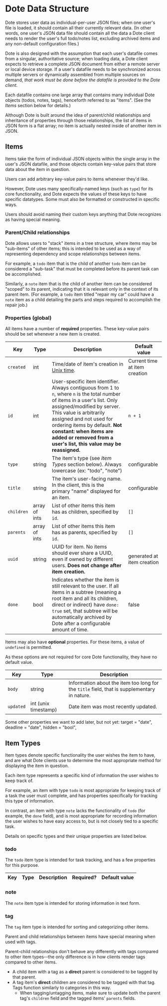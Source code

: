 # Dote Data Structure

Dote stores user data as individual-per-user JSON files; when one user's file is loaded, it should contain all their currently relevant data.
(In other words, one user's JSON data file should contain all the data a Dote client needs to render the user's full todo/notes list, excluding archived items and any non-default configuration files.)

Dote is also designed with the assumption that each user's datafile comes from a singular, authoritative source; when loading data, a Dote client expects to retrieve a complete JSON document from either a remote server or local device storage.
If a user's datafile needs to be synchronized across multiple servers or dynamically assembled from multiple sources on demand, *that work must be done before the datafile is provided to the Dote client.*

Each datafile contains one large array that contains many individual Dote objects (todos, notes, tags), henceforth referred to as "items".
(See the *Items* section below for details.)

Although Dote is built around the idea of parent/child relationships and inheritance of properties through those relationships,
the list of items in JSON form is a flat array; no item is actually nested inside of another item in JSON.

## Items

Items take the form of individual JSON objects within the single array in the user's JSON datafile, and those objects contain key-value pairs that store data about the item in question.

Users can add arbitrary key-value pairs to items whenever they'd like.

However, Dote uses many specifically-named keys (such as `type`) for its core functionality, and Dote expects the values of these keys to have specific datatypes. Some must also be formatted or constructed in specific ways.

Users should avoid naming their custom keys anything that Dote recognizes as having special meaning.

### Parent/Child relationships

Dote allows users to "stack" items in a tree structure, where items may be "sub-items" of other items; this is intended to be used as a way of representing dependency and scope relationships between items.

For example, a `todo` item that is the child of another `todo` item can be considered a "sub-task" that must be completed before its parent task can be accomplished.

Similarly, a `note` item that is the child of another item can be considered "scoped" to its parent, indicating that it is relevant only in the context of its parent item. (For example, a `todo` item titled "repair my car" could have a `note` item as a child detailing the parts and steps required to accomplish the repair job.)

### Properties (global)

All items have a number of **required** properties. These key-value pairs should be set whenever a new item is created.

| Key | Type | Description | Default value |
| ---------- | ---------- | ---------- | ---------- |
| `created` | int | Time/date of item's creation in [Unix time](https://en.wikipedia.org/wiki/Unix_time). | Current time at item creation |
| `id` | int | User-specific item identifier. Always contiguous from 1 to `n`, where `n` is the total number of items in a user's list. Only assigned/modified by server. This value is arbitrarily assigned and not used for ordering items by default. **Not constant: when items are added or removed from a user's list, this value may be reassigned.** | `n + 1` |
| `type` | string | The item's type (see *Item Types* section below). Always lowercase (ex: "todo", "note") | configurable |
| `title` | string | The item's user-facing name. In the client, this is the primary "name" displayed for an item. | configurable |
| `children` | array of ints | List of other items this item has as children, specified by `id`. | `[]` |
| `parents` | array of ints | List of other items this item has as parents, specified by `id`. | `[]` |
| `uuid` | string | UUID for item. No items should ever share a UUID, even if owned by different users. **Does not change after item creation.** | generated at item creation |
| `done` | bool | Indicates whether the item is still relevant to the user. If all items in a subtree (meaning a root item and all its children, direct or indirect) have `done: true` set, that subtree will be automatically archived by Dote after a configurable amount of time. | false |

Items may also have **optional** properties. For these items, a value of `undefined` is permitted.

As these options are not required for core Dote functionality, they have no default value.

| Key | Type | Description |
| ---------- | ---------- | ---------- |
| `body` | string | Information about the item too long for the `title` field, that is supplementary in nature. |
| `updated` | int (unix timestamp) | Date item was most recently updated. |

Some other properties we want to add later, but not yet:
target = "date",
deadline = "date",
hidden = "bool",

## Item Types

Item types denote specific functionality the user wishes the item to have, and are what Dote clients use to determine the most appropriate method for displaying the item in question.

Each item type represents a specific kind of information the user wishes to keep track of.

For example, an item with type `todo` is most appropriate for keeping track of a task the user must complete, and has properties specifically for tracking this type of information.

In contrast, an item with type `note` lacks the functionality of `todo` (for example, the `done` field), and is most appropriate for recording information the user wishes to have easy access to, but is not closely tied to a specific task.

Details on specific types and their unique properties are listed below.

### todo

The `todo` item type is intended for task tracking, and has a few properties for this purpose.

| Key | Type | Description | Required? | Default value |
| --- | ---- | ----------- | --------- | ------------- |

### note

The `note` item type is intended for storing information in text form.

### tag

The `tag` item type is intended for sorting and categorizing other items.

Parent and child relationships between items have special meaning when used with tags.

Parent-child relationships don't behave any differently with tags compared to other item types--the only difference is in how clients render tags compared to other items.

- A child item with a tag as a **direct** parent is considered to be tagged by that parent.
- A tag item's **direct** children are considered to be tagged with that tag. Tags function similarly to categories in this way.
    - When tagging/untagging items, make sure to update both the parent tag's `children` field and the tagged items' `parents` fields.
